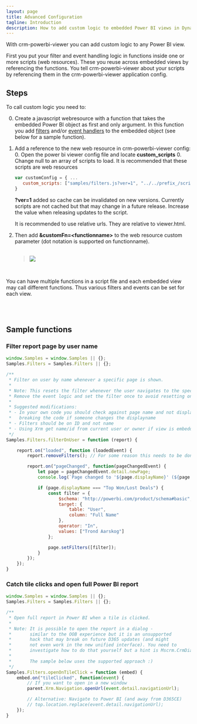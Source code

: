 ```yaml
---
layout: page
title: Advanced Configuration
tagline: Introduction
description: How to add custom logic to embedded Power BI views in Dynamics 365.
---
```


With crm-powerbi-viewer you can add custom logic to any Power BI view.

First you put your filter and event handling logic in functions inside one or more scripts (web resources). These you reuse across
embedded views by referencing the functions. You tell crm-powerbi-viewer about your scripts by referencing them in the crm-powerbi-viewer application config.

## Steps
To call custom logic you need to:

0. Create a javascript webresource with a function that takes the embedded Power BI object as first and only argument. In this function you add [filters](https://github.com/Microsoft/PowerBI-JavaScript/wiki/Filters) and/or [event handlers](https://github.com/Microsoft/PowerBI-JavaScript/wiki/Handling-Events) to the embedded object (see below for a sample function).
0. Add a reference to the new web resource in crm-powerbi-viewer config:
   0. Open the power bi viewer config file and locate **custom_scripts**
   0. Change null to an array of scripts to load. It is recommended that these scripts are web resources

      ```javascript
      var customConfig = { ...
         custom_scripts: ["samples/filters.js?ver=1", "../../prefix_/scripts/eventhandlers.js?ver=1"]
      }
      ```

      **?ver=1** added so cache can be invalidated on new versions. Currently scripts are not cached but that may change in a future release.
      Increase the value when releasing updates to the script.

      It is recommended to use relative urls. They are relative to viewer.html.

0. Then add **&customFn=\<functionname\>** to the web resource custom parameter (dot notation is supported on functionname).<br /><br />

   > [![]({{BASE_PATH}}/assets/images/v1.0/crm-advanced/sample-filterbyuser-customfn.png)]({{BASE_PATH}}/assets/images/v1.0/crm-advanced/sample-filterbyuser-customfn.png)

<br />

You can have multiple functions in a script file and each embedded view may call different functions. Thus various filters and events can be set for each view.

<br />
<br />

## Sample functions
### Filter report page by user name

```js
window.Samples = window.Samples || {};
Samples.Filters = Samples.Filters || {};

/**
 * Filter on user by name whenever a specific page is shown.
 * 
 * Note: This resets the filter whenever the user navigates to the specific page. 
 * Remove the event logic and set the filter once to avoid resetting on every navigation.
 * 
 * Suggested modifications:
 * - In your own code you should check against page name and not displayname to avoid 
 *   breaking the code if someone changes the displayname
 * - Filters should be on ID and not name
 * - Using Xrm get name/id from current user or owner if view is embedded to a form.
 */
Samples.Filters.filterOnUser = function (report) {

    report.on("loaded", function (loadedEvent) {
        report.removeFilters(); // For some reason this needs to be done before setting page filters (August 2018)

        report.on("pageChanged", function(pageChangedEvent) {
            let page = pageChangedEvent.detail.newPage;
            console.log(`Page changed to '${page.displayName}' (${page.name})`);

            if (page.displayName === "Top Won/Lost Deals") {
                const filter = {
                    $schema: "http://powerbi.com/product/schema#basic",
                    target: {
                        table: "User",
                        column: "Full Name"
                    },
                    operator: "In",
                    values: ["Trond Aarskog"]
                };

                page.setFilters([filter]);
            }
        });
    });
}
```

### Catch tile clicks and open full Power BI report

```js
window.Samples = window.Samples || {};
Samples.Filters = Samples.Filters || {};

/**
 * Open full report in Power BI when a tile is clicked.
 * 
 * Note: It is possible to open the report in a dialog - 
 *       similar to the OOB experience but it is an unsupported
 *       hack that may break on future D365 updates (and might 
 *       not even work in the new unified interface). You need to
 *       investigate how to do that yourself but a hint is Mscrm.CrmDialog...
 *
 *       The sample below uses the supported approach :)
 */
Samples.Filters.openOnTileClick = function (embed) {
    embed.on("tileClicked", function(event) {
        // If you want to open in a new window
        parent.Xrm.Navigation.openUrl(event.detail.navigationUrl);

        // Alternative: Navigate to Power BI (and away from D365CE)
        // top.location.replace(event.detail.navigationUrl);
    });
}
```
